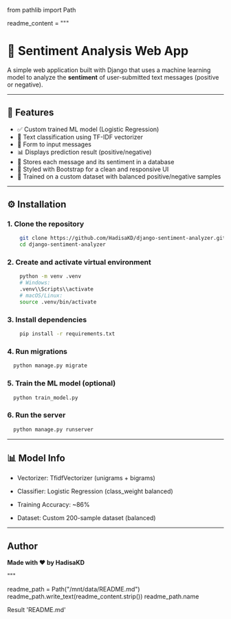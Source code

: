from pathlib import Path

readme_content = """
# 🧠 Sentiment Analysis Web App

A simple web application built with Django that uses a machine learning model to analyze the **sentiment** of user-submitted text messages (positive or negative).

---

## 🚀 Features

- ✅ Custom trained ML model (Logistic Regression)
- 🧪 Text classification using TF-IDF vectorizer
- 💬 Form to input messages
- 📊 Displays prediction result (positive/negative)
- 💾 Stores each message and its sentiment in a database
- 🎨 Styled with Bootstrap for a clean and responsive UI
- 🧠 Trained on a custom dataset with balanced positive/negative samples

---


## ⚙️ Installation

### 1. Clone the repository

```bash
    git clone https://github.com/HadisaKD/django-sentiment-analyzer.git
    cd django-sentiment-analyzer
```
### 2. Create and activate virtual environment

```bash
    python -m venv .venv
    # Windows:
    .venv\\Scripts\\activate
    # macOS/Linux:
    source .venv/bin/activate
```
### 3. Install dependencies
```bash
    pip install -r requirements.txt
```

### 4. Run migrations
```bash
  python manage.py migrate
```

### 5. Train the ML model (optional)
```bash
  python train_model.py
```
### 6. Run the server
```bash
  python manage.py runserver
```
---

## 📊 Model Info
* Vectorizer: TfidfVectorizer (unigrams + bigrams)

* Classifier: Logistic Regression (class_weight balanced)

* Training Accuracy: ~86%

* Dataset: Custom 200-sample dataset (balanced)

---

## Author
**Made with ❤️ by HadisaKD**

"""

readme_path = Path("/mnt/data/README.md")
readme_path.write_text(readme_content.strip())
readme_path.name


Result
'README.md'